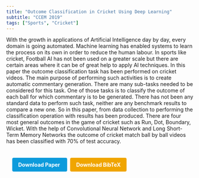 ```yaml
---
title: "Outcome Classification in Cricket Using Deep Learning"
subtitle: "CCEM 2019"
tags: ["Sports", "Cricket"]
---
```


With the growth in applications of Artificial Intelligence day by day, every domain is going automated. Machine learning has enabled systems to learn the process on its own in order to reduce the human labour. In sports like cricket, Football AI has not been used on a greater scale but there are certain areas where it can be of great help to apply AI techniques. In this paper the outcome classification task has been performed on cricket videos. The main purpose of performing such activities is to create automatic commentary generation. There are many sub-tasks needed to be considered for this task. One of those tasks is to classify the outcome of each ball for which commentary is to be generated. There has not been any standard data to perform such task, neither are any benchmark results to compare a new one. So in this paper, from data collection to performing the classification operation with results has been produced. There are four most general outcomes in the game of cricket such as Run, Dot, Boundary, Wicket. With the help of Convolutional Neural Network and Long Short-Term Memory Networks the outcome of cricket match ball by ball videos has been classified with 70% of test accuracy.

<div style="margin-top: 1rem; padding: 1rem; display: inline-block;">

  <a href="https://doi.org/10.1109/CCEM48484.2019.00012" target="_blank" style="background-color: #0d9bdc; color: white; padding: 10px 16px; margin-right: 8px; text-decoration: none; border-radius: 4px; font-weight: bold;">
    Download Paper
  </a>

  <a href="../bib/outcome-classification-in-cricket-using-deep-learning.bib" download style="background-color: #f0a500; color: white; padding: 10px 16px; text-decoration: none; border-radius: 4px; font-weight: bold;">
    Download BibTeX
  </a>

</div>
